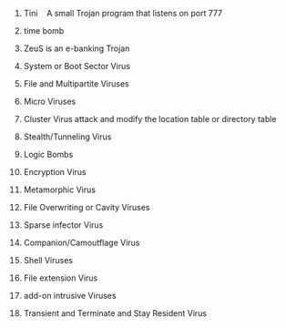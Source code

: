 

1. Tini    A small Trojan program that listens on port 777
2. time bomb

4. ZeuS is an e-banking Trojan 

1. System or Boot Sector Virus
2. File and Multipartite Viruses
3. Micro Viruses
4. Cluster Virus		 attack and modify the location table or directory table
5. Stealth/Tunneling Virus	
6. Logic Bombs
7. Encryption Virus
8. Metamorphic Virus
9. File Overwriting or Cavity Viruses
10. Sparse infector Virus
11. Companion/Camoutflage Virus
12. Shell Viruses
13. File extension Virus
14. add-on intrusive Viruses
15. Transient and Terminate and Stay Resident Virus



